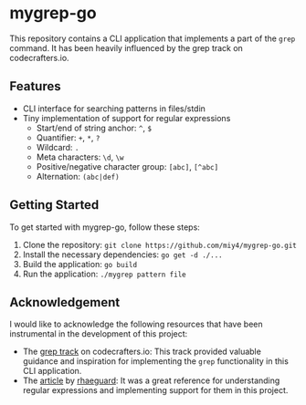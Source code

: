 # mygrep-go

This repository contains a CLI application that implements a part of the `grep` command. It has been heavily influenced by the grep track on codecrafters.io.

## Features

- CLI interface for searching patterns in files/stdin
- Tiny implementation of support for regular expressions
  - Start/end of string anchor: `^`, `$`
  - Quantifier: `+`, `*`, `?`
  - Wildcard: `.`
  - Meta characters: `\d`, `\w`
  - Positive/negative character group: `[abc]`, `[^abc]`
  - Alternation: `(abc|def)`

## Getting Started

To get started with mygrep-go, follow these steps:

1. Clone the repository: `git clone https://github.com/miy4/mygrep-go.git`
1. Install the necessary dependencies: `go get -d ./...`
1. Build the application: `go build`
1. Run the application: `./mygrep pattern file`

## Acknowledgement

I would like to acknowledge the following resources that have been instrumental in the development of this project:

- The [grep track](https://app.codecrafters.io/courses/grep) on codecrafters.io: This track provided valuable guidance and inspiration for implementing the `grep` functionality in this CLI application.
- The [article](https://rhaeguard.github.io/posts/regex/) by [rhaeguard](https://github.com/rhaeguard/): It was a great reference for understanding regular expressions and implementing support for them in this project.

